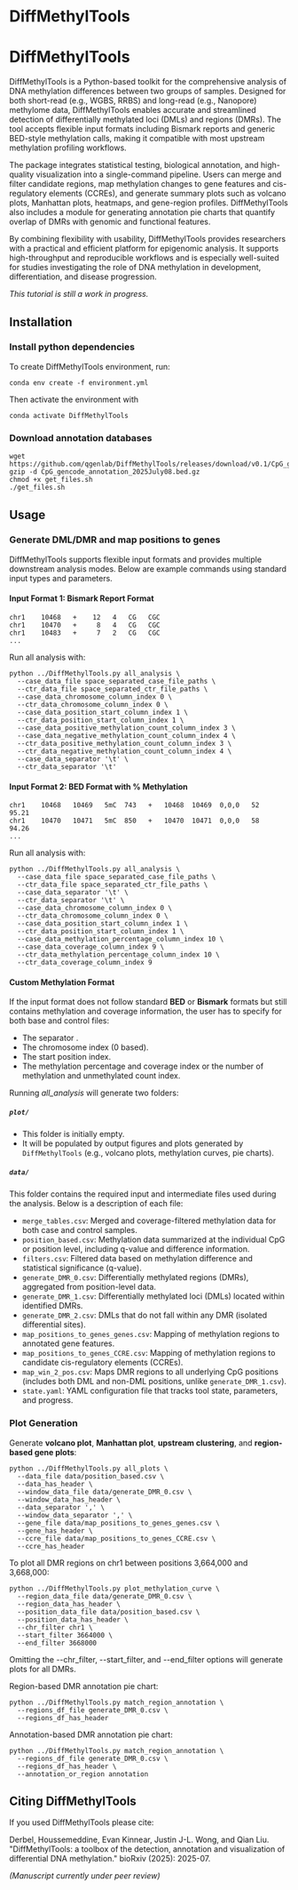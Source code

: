 # DiffMethylTools
# DiffMethylTools
DiffMethylTools is a Python-based toolkit for the comprehensive analysis of DNA methylation differences between two groups of samples. Designed for both short-read (e.g., WGBS, RRBS) and long-read (e.g., Nanopore) methylome data, DiffMethylTools enables accurate and streamlined detection of differentially methylated loci (DMLs) and regions (DMRs). The tool accepts flexible input formats including Bismark reports and generic BED-style methylation calls, making it compatible with most upstream methylation profiling workflows.

The package integrates statistical testing, biological annotation, and high-quality visualization into a single-command pipeline. Users can merge and filter candidate regions, map methylation changes to gene features and cis-regulatory elements (CCREs), and generate summary plots such as volcano plots, Manhattan plots, heatmaps, and gene-region profiles. DiffMethylTools also includes a module for generating annotation pie charts that quantify overlap of DMRs with genomic and functional features.

By combining flexibility with usability, DiffMethylTools provides researchers with a practical and efficient platform for epigenomic analysis. It supports high-throughput and reproducible workflows and is especially well-suited for studies investigating the role of DNA methylation in development, differentiation, and disease progression.

*This tutorial is still a work in progress.*

## Installation
### Install python dependencies
To create DiffMethylTools environment, run:
```
conda env create -f environment.yml
```
Then activate the environment with
```
conda activate DiffMethylTools
```

### Download annotation databases
```
wget https://github.com/qgenlab/DiffMethylTools/releases/download/v0.1/CpG_gencode_annotation_2025July08.bed.gz
gzip -d CpG_gencode_annotation_2025July08.bed.gz
chmod +x get_files.sh
./get_files.sh
```

## Usage


### Generate DML/DMR and map positions to genes
DiffMethylTools supports flexible input formats and provides multiple downstream analysis modes. Below are example commands using standard input types and parameters.

#### Input Format 1: Bismark Report Format
```
chr1    10468   +    12   4   CG   CGC
chr1    10470   +     8   4   CG   CGC
chr1    10483   +     7   2   CG   CGC
...
```
Run all analysis with:
```
python ../DiffMethylTools.py all_analysis \
  --case_data_file space_separated_case_file_paths \
  --ctr_data_file space_separated_ctr_file_paths \
  --case_data_chromosome_column_index 0 \
  --ctr_data_chromosome_column_index 0 \
  --case_data_position_start_column_index 1 \
  --ctr_data_position_start_column_index 1 \
  --case_data_positive_methylation_count_column_index 3 \
  --case_data_negative_methylation_count_column_index 4 \
  --ctr_data_positive_methylation_count_column_index 3 \
  --ctr_data_negative_methylation_count_column_index 4 \
  --case_data_separator '\t' \
  --ctr_data_separator '\t'
```
#### Input Format 2: BED Format with % Methylation
```
chr1    10468   10469   5mC  743   +   10468  10469  0,0,0   52   95.21
chr1    10470   10471   5mC  850   +   10470  10471  0,0,0   58   94.26
...
```
Run all analysis with:
```
python ../DiffMethylTools.py all_analysis \
  --case_data_file space_separated_case_file_paths \
  --ctr_data_file space_separated_ctr_file_paths \
  --case_data_separator '\t' \
  --ctr_data_separator '\t' \
  --case_data_chromosome_column_index 0 \
  --ctr_data_chromosome_column_index 0 \
  --case_data_position_start_column_index 1 \
  --ctr_data_position_start_column_index 1 \
  --case_data_methylation_percentage_column_index 10 \
  --case_data_coverage_column_index 9 \
  --ctr_data_methylation_percentage_column_index 10 \
  --ctr_data_coverage_column_index 9
```
#### Custom Methylation Format
If the input format does not follow standard **BED** or **Bismark** formats but still contains methylation and coverage information, the user has to specify for both base and control files:
 - The separator .
 - The chromosome index (0 based).
 - The start position index.
 - The methylation percentage and coverage index or the number of methylation and unmethylated count index.

Running *all_analysis* will generate two folders:

##### `plot/`

- This folder is initially empty.
- It will be populated by output figures and plots generated by `DiffMethylTools` (e.g., volcano plots, methylation curves, pie charts).

##### `data/`

This folder contains the required input and intermediate files used during the analysis. Below is a description of each file:

- `merge_tables.csv`: Merged and coverage-filtered methylation data for both case and control samples.
- `position_based.csv`: Methylation data summarized at the individual CpG or position level, including q-value and difference information.
- `filters.csv`: Filtered data based on methylation difference and statistical significance (q-value).
- `generate_DMR_0.csv`: Differentially methylated regions (DMRs), aggregated from position-level data.
- `generate_DMR_1.csv`: Differentially methylated loci (DMLs) located within identified DMRs.
- `generate_DMR_2.csv`: DMLs that do not fall within any DMR (isolated differential sites).
- `map_positions_to_genes_genes.csv`: Mapping of methylation regions to annotated gene features.
- `map_positions_to_genes_CCRE.csv`: Mapping of methylation regions to candidate cis-regulatory elements (CCREs).
- `map_win_2_pos.csv`: Maps DMR regions to all underlying CpG positions (includes both DML and non-DML positions, unlike `generate_DMR_1.csv`).
- `state.yaml`: YAML configuration file that tracks tool state, parameters, and progress.

### Plot Generation
Generate **volcano plot**, **Manhattan plot**, **upstream clustering**, and **region-based gene plots**:
```
python ../DiffMethylTools.py all_plots \
  --data_file data/position_based.csv \
  --data_has_header \
  --window_data_file data/generate_DMR_0.csv \
  --window_data_has_header \
  --data_separator ',' \
  --window_data_separator ',' \
  --gene_file data/map_positions_to_genes_genes.csv \
  --gene_has_header \
  --ccre_file data/map_positions_to_genes_CCRE.csv \
  --ccre_has_header
```
To plot all DMR regions on chr1 between positions 3,664,000 and 3,668,000:
```
python ../DiffMethylTools.py plot_methylation_curve \
  --region_data_file data/generate_DMR_0.csv \
  --region_data_has_header \
  --position_data_file data/position_based.csv \
  --position_data_has_header \
  --chr_filter chr1 \
  --start_filter 3664000 \
  --end_filter 3668000
```
Omitting the --chr_filter, --start_filter, and --end_filter options will generate plots for all DMRs.

Region-based DMR annotation pie chart:
```
python ../DiffMethylTools.py match_region_annotation \
  --regions_df_file generate_DMR_0.csv \
  --regions_df_has_header
```

Annotation-based DMR annotation pie chart:

```
python ../DiffMethylTools.py match_region_annotation \
  --regions_df_file generate_DMR_0.csv \
  --regions_df_has_header \
  --annotation_or_region annotation
```

## Citing DiffMethylTools
If you used DiffMethylTools please cite:

Derbel, Houssemeddine, Evan Kinnear, Justin J-L. Wong, and Qian Liu. "DiffMethylTools: a toolbox of the detection, annotation and visualization of differential DNA methylation." bioRxiv (2025): 2025-07.

*(Manuscript currently under peer review)*
